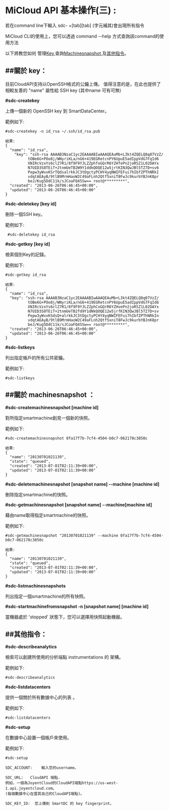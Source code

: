 
MiCloud API 基本操作(三) :
===

若在command line下輸入 sdc- +[tab][tab] (字元補其)會出現所有指令

MiCloud CLI的使用上，您可以透過 command --help 方式查詢該command的使用方法

以下將教您如何 管理[Key](#Key),查詢[Machinesnapshot](#Machinesnapshot),及[其他指令](#Other)。

##關於 key：<a name="Key"></a>
--------------------------------------------------------------------------------------

目前CloudAPI支持以OpenSSH格式的公鑰上傳。
值得注意的是，在此也提供了相較友善的 "name" 屬性給 SSH key (其中name 可有可無)

__\#sdc-createkey__ 

上傳一個新的 OpenSSH key 到 SmartDataCenter。

範例如下:
 
```
#sdc-createkey -n id_rsa ~/.ssh/id_rsa.pub

結果:
{
  "name": "id_rsa",
    "key": "ssh-rsa AAAAB3NzaC1yc2EAAAABIwAAAQEAuMb+L3kt4ZQELQ8q07VzZ/
          tOBe6G+POo8j/WNyriKLa/nG6+419EGRetcnPY6UpuE5adIppVdG7FqId6
		  XNIRcVzxYs6clZ7R1/8f9F9YJLZZphfoGQrR6YZHfePn2joRSZ1L02DAYx
		  N7UID3S8TEiT+2tnmUeTB2W9Y1ddkQOQE12w5jrtKIN3QwJBl5TZ7D+sv6
		  Pepw3yWvxKSrTQdsalrkkJC3tDgctyPCHY4yqNWIFEFui7hIbfZPThNRkI
		  vdqtAEAyB/9tlB9MrmHaoW2C49aFLnh2Qtf5xniT8FwJc9kurbYBJnK8pr
		  beJ/Kug5DdC11k/sJCoaFQ45Sw== root@*********",
  "created": "2013-06-26T06:46:45+00:00",
  "updated": "2013-06-26T06:46:45+00:00"
}
```

__\#sdc-deletekey  [key id]__ 

刪除一個SSH key。

範例如下:

```
 #sdc-deletekey id_rsa
```

__\#sdc-getkey [key id]__ 

檢索個別Key的記錄。

範例如下:

```
#sdc-getkey id_rsa

結果:
{
  "name": "id_rsa",
  "key": "ssh-rsa AAAAB3NzaC1yc2EAAAABIwAAAQEAuMb+L3kt4ZQELQ8q07VzZ/
          tOBe6G+POo8j/WNyriKLa/nG6+419EGRetcnPY6UpuE5adIppVdG7FqId6
		  XNIRcVzxYs6clZ7R1/8f9F9YJLZZphCoGQrR6YZHvePn2joRSZ1L02DAYx
		  N7UID3S8TEiT+2tnmUeTB2fd9Y1dNkQOQE12w5jrfKIN3QwJBl5TZ7D+sv
		  Pepw3yWvxKSdsQ+alrkkJC3tDgctyPCHY4yqNWIFEFui7hIbfZPThNRkIn
		  vdqtAEAyB/9tlB9MrmHaoW2C49aFLnh2Qtf5xniT8FwJc9kurbYBJnK8pr
		  beJ/Kug5DdC11k/sJCoaFQ45Sw== root@*********",
  "created": "2013-06-26T06:46:45+00:00",
  "updated": "2013-06-26T06:46:45+00:00"
}
```

__\#sdc-listkeys__  

列出指定帳戶的所有公共密鑰。

範例如下:

```
#sdc-listkeys
```

##關於 machinesnapshot ：<a name="Machinesnapshot"></a>
--------------------------------------------------------------------------------------

__\#sdc-createmachinesnapshot [machine id]__  

對所指定smartmachine創見一個新的快照。

範例如下:

```
#sdc-createmachinesnapshot 0fa17f7b-7cf4-4504-b0c7-062178c3850c

結果:
{
  "name": "20130701021139",
  "state": "queued",
  "created": "2013-07-01T02:11:39+00:00",
  "updated": "2013-07-01T02:11:39+00:00"
}

```

__\#sdc-deletemachinesnapshot [snapshot name] --machine [machine id]__  

刪除指定smartmachine的快照。

__\#sdc-getmachinesnapshot [snapshot name] --machine[machine id]__  

藉由name取得指定smartmachine的快照。

範例如下:

```
#sdc-getmachinesnapshot "20130701021139" --machine 0fa17f7b-7cf4-4504-b0c7-062178c3850c

結果:
{
  "name": "20130701021139",
  "state": "queued",
  "created": "2013-07-01T02:11:39+00:00",
  "updated": "2013-07-01T02:11:39+00:00"
}

```

__\#sdc-listmachinesnapshots__  

列出指定一個smartmachine的所有快照。

__\#sdc-startmachinefromsnapshot -n [snapshot name] [machine id]__  

當機器處於 'stopped' 狀態下，您可以選擇用快照起動機器。

##其他指令：<a name="Other"></a>
--------------------------------------------------------------------------------------

__\#sdc-describeanalytics__ 

檢索可以創建所使用的分析端點 instrumentations 的 架構。

範例如下:

```
#sdc-describeanalytics
```

__\#sdc-listdatacenters__ 

提供一個關於所有數據中心的列表 。

範例如下:

```
#sdc-listdatacenters
```

__\#sdc-setup__ 

在數據中心設置一個帳戶來使用。

範例如下:

```
#sdc-setup

SDC_ACCOUNT:    輸入您的username。

SDC_URL:   CloudAPI 端點.
例如，一個為JoyentCloud的CloudAPI端點https://us-west-1.api.joyentcloud.com。 
(每個數據中心在雲其自己的CloudAPI端點)。

SDC_KEY_ID:  您上傳到 SmartDC 的 key fingerprint。
```





